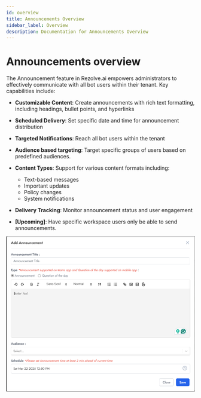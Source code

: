 ```yaml
---
id: overview
title: Announcements Overview
sidebar_label: Overview
description: Documentation for Announcements Overview
---
```


# Announcements overview

The Announcement feature in Rezolve.ai empowers administrators to effectively communicate with all bot users within their tenant. Key capabilities include:

- **Customizable Content**: Create announcements with rich text formatting, including headings, bullet points, and hyperlinks

- **Scheduled Delivery**: Set specific date and time for announcement distribution

- **Targeted Notifications**: Reach all bot users within the tenant

- **Audience based targeting**: Target specific groups of users based on predefined audiences.


- **Content Types**: Support for various content formats including:
  - Text-based messages
  - Important updates
  - Policy changes
  - System notifications

- **Delivery Tracking**: Monitor announcement status and user engagement

- **[Upcoming]**: Have specific workspace users only be able to send announcements.


![Create Announcement](../../static/img/Announcements/Create_Announcement.png)
